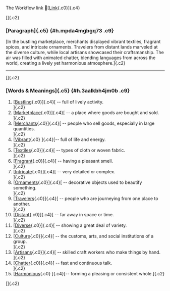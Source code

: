The Workflow link
👏[[Link](https://www.google.com/url?q=http://www.google.com&sa=D&source=editors&ust=1760587472132384&usg=AOvVaw1vT6LsVdJwIjXqBS3NnnH4){.c0}]{.c4}

[]{.c2}

### [Paragraph]{.c5} {#h.mpda4mgbgq73 .c9}

[In the bustling marketplace, merchants displayed vibrant textiles,
fragrant spices, and intricate ornaments. Travelers from distant lands
marveled at the diverse culture, while local artisans showcased their
craftsmanship. The air was filled with animated chatter, blending
languages from across the world, creating a lively yet harmonious
atmosphere.]{.c2}

------------------------------------------------------------------------

[]{.c2}

### [Words & Meanings]{.c5} {#h.3aalkbh4jm0b .c9}

1.  [[Bustling](https://www.google.com/url?q=http://www.google.com&sa=D&source=editors&ust=1760587472132993&usg=AOvVaw3Wn12OqbCB4VMpYeQyhKB5){.c0}]{.c4}[ --
    full of lively activity.\
    ]{.c2}
2.  [[Marketplace](https://www.google.com/url?q=http://www.google.com&sa=D&source=editors&ust=1760587472133112&usg=AOvVaw2byyNH1cZhLLQoYhrkGqE4){.c0}]{.c4}[ --
    a place where goods are bought and sold.\
    ]{.c2}
3.  [[Merchants](https://www.google.com/url?q=http://www.google.com&sa=D&source=editors&ust=1760587472133226&usg=AOvVaw10nmZAAMsTjFg42QhiupXt){.c0}]{.c4}[ --
    people who sell goods, especially in large quantities.\
    ]{.c2}
4.  [[Vibrant](https://www.google.com/url?q=http://www.google.com&sa=D&source=editors&ust=1760587472133355&usg=AOvVaw0MEDXoGYVM7mK9aCi3X1Dn){.c0}
    ]{.c4}[-- full of life and energy.\
    ]{.c2}
5.  [[Textiles](https://www.google.com/url?q=http://www.google.com&sa=D&source=editors&ust=1760587472133451&usg=AOvVaw13j0iGBINOxsPqb_ax688C){.c0}]{.c4}[ --
    types of cloth or woven fabric.\
    ]{.c2}
6.  [[Fragrant](https://www.google.com/url?q=http://www.google.com&sa=D&source=editors&ust=1760587472133555&usg=AOvVaw3bcL5G1_ceFcE_gAlftPsM){.c0}]{.c4}[ --
    having a pleasant smell.\
    ]{.c2}
7.  [[Intricate](https://www.google.com/url?q=http://www.google.com&sa=D&source=editors&ust=1760587472133662&usg=AOvVaw3x5QJy3YuB0YJ2bThVaVlt){.c0}]{.c4}[ --
    very detailed or complex.\
    ]{.c2}
8.  [[Ornaments](https://www.google.com/url?q=http://www.google.com&sa=D&source=editors&ust=1760587472133762&usg=AOvVaw0QPEK5GatKCFLDau2R9tO-){.c0}]{.c4}[ --
    decorative objects used to beautify something.\
    ]{.c2}
9.  [[Travelers](https://www.google.com/url?q=http://www.google.com&sa=D&source=editors&ust=1760587472133900&usg=AOvVaw3VGaKNpRVYh2hTgkoc-hk0){.c0}]{.c4}[ --
    people who are journeying from one place to another.\
    ]{.c2}
10. [[Distant](https://www.google.com/url?q=http://www.google.com&sa=D&source=editors&ust=1760587472134024&usg=AOvVaw39sUD2Cv2y3PGef1I4Azyo){.c0}]{.c4}[ --
    far away in space or time.\
    ]{.c2}
11. [[Diverse](https://www.google.com/url?q=http://www.google.com&sa=D&source=editors&ust=1760587472134121&usg=AOvVaw0OYwAnhX8TidqqQQQrMAlJ){.c0}]{.c4}[ --
    showing a great deal of variety.\
    ]{.c2}
12. [[Culture](https://www.google.com/url?q=http://www.google.com&sa=D&source=editors&ust=1760587472134226&usg=AOvVaw0k_-LVYz48i_K1U4YN4tUI){.c0}]{.c4}[ --
    the customs, arts, and social institutions of a group.\
    ]{.c2}
13. [[Artisans](https://www.google.com/url?q=http://www.google.com&sa=D&source=editors&ust=1760587472134358&usg=AOvVaw2KZmZ7UIRkNWlH-OehMWCd){.c0}]{.c4}[ --
    skilled craft workers who make things by hand.\
    ]{.c2}
14. [[Chatter](https://www.google.com/url?q=http://www.google.com&sa=D&source=editors&ust=1760587472134474&usg=AOvVaw30VzXr_iOXKMzVp_JO1kRe){.c0}]{.c4}[ --
    fast and continuous talk.\
    ]{.c2}
15. [[Harmonious](https://www.google.com/url?q=http://www.google.com&sa=D&source=editors&ust=1760587472134577&usg=AOvVaw3s42J_Ytu5dtb8rDgGEFGp){.c0}
    ]{.c4}[-- forming a pleasing or consistent whole.]{.c2}

[]{.c2}

